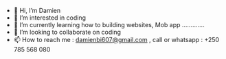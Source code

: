 - 👋 Hi, I’m Damien
- 👀 I’m interested in coding 
- 🌱 I’m currently learning how to building websites, Mob app .............
- 💞️ I’m looking to collaborate on coding
- 📫 How to reach me : damienbi607@gmail.com , call or whatsapp : +250 785 568 080

<!---
D-B1/D-B1 is a ✨ special ✨ repository because its `README.md` (this file) appears on your GitHub profile.
You can click the Preview link to take a look at your changes.
--->
